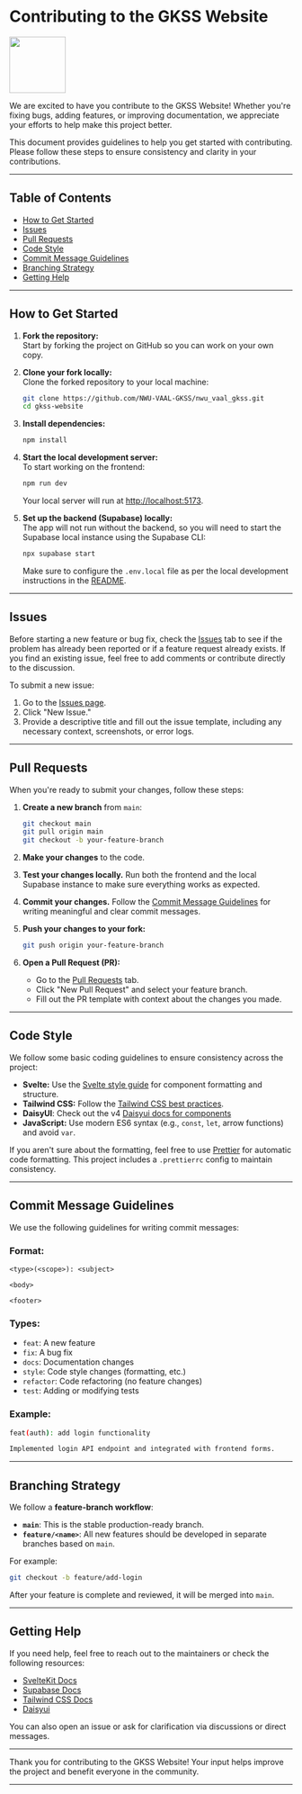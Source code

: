 # Contributing to the GKSS Website

<img src="https://nwu-vaal-gkss.netlify.app/icon.png" style="width: 100px;height: 100px;"/>

We are excited to have you contribute to the GKSS Website! Whether you're fixing bugs, adding features, or improving documentation, we appreciate your efforts to help make this project better.

This document provides guidelines to help you get started with contributing. Please follow these steps to ensure consistency and clarity in your contributions.

---

## Table of Contents

- [How to Get Started](#how-to-get-started)
- [Issues](#issues)
- [Pull Requests](#pull-requests)
- [Code Style](#code-style)
- [Commit Message Guidelines](#commit-message-guidelines)
- [Branching Strategy](#branching-strategy)
- [Getting Help](#getting-help)

---

## How to Get Started

1. **Fork the repository:**  
   Start by forking the project on GitHub so you can work on your own copy.

2. **Clone your fork locally:**  
   Clone the forked repository to your local machine:

   ```bash
   git clone https://github.com/NWU-VAAL-GKSS/nwu_vaal_gkss.git
   cd gkss-website
   ```

3. **Install dependencies:**

   ```bash
   npm install
   ```

4. **Start the local development server:**  
   To start working on the frontend:

   ```bash
   npm run dev
   ```

   Your local server will run at [http://localhost:5173](http://localhost:5173).

5. **Set up the backend (Supabase) locally:**  
   The app will not run without the backend, so you will need to start the Supabase local instance using the Supabase CLI:

   ```bash
   npx supabase start
   ```

   Make sure to configure the `.env.local` file as per the local development instructions in the [README](./README.md).

---

## Issues

Before starting a new feature or bug fix, check the [Issues](https://github.com/NWU-VAAL-GKSS/nwu_vaal_gkss/issues) tab to see if the problem has already been reported or if a feature request already exists. If you find an existing issue, feel free to add comments or contribute directly to the discussion.

To submit a new issue:

1. Go to the [Issues page](https://github.com/NWU-VAAL-GKSS/nwu_vaal_gkss/issues).
2. Click "New Issue."
3. Provide a descriptive title and fill out the issue template, including any necessary context, screenshots, or error logs.

---

## Pull Requests

When you're ready to submit your changes, follow these steps:

1. **Create a new branch** from `main`:

   ```bash
   git checkout main
   git pull origin main
   git checkout -b your-feature-branch
   ```

2. **Make your changes** to the code.

3. **Test your changes locally.** Run both the frontend and the local Supabase instance to make sure everything works as expected.

4. **Commit your changes.** Follow the [Commit Message Guidelines](#commit-message-guidelines) for writing meaningful and clear commit messages.

5. **Push your changes to your fork:**

   ```bash
   git push origin your-feature-branch
   ```

6. **Open a Pull Request (PR):**
   - Go to the [Pull Requests](https://github.com/NWU-VAAL-GKSS/nwu_vaal_gkss/pulls) tab.
   - Click "New Pull Request" and select your feature branch.
   - Fill out the PR template with context about the changes you made.

---

## Code Style

We follow some basic coding guidelines to ensure consistency across the project:

- **Svelte:** Use the [Svelte style guide](https://svelte.dev/docs) for component formatting and structure.
- **Tailwind CSS:** Follow the [Tailwind CSS best practices](https://tailwindcss.com/docs).
- **DaisyUI**: Check out the v4 [Daisyui docs for components](https://v4.daisyui.com/)
- **JavaScript:** Use modern ES6 syntax (e.g., `const`, `let`, arrow functions) and avoid `var`.

If you aren't sure about the formatting, feel free to use [Prettier](https://prettier.io/) for automatic code formatting. This project includes a `.prettierrc` config to maintain consistency.

---

## Commit Message Guidelines

We use the following guidelines for writing commit messages:

### Format:

```
<type>(<scope>): <subject>

<body>

<footer>
```

### Types:

- `feat`: A new feature
- `fix`: A bug fix
- `docs`: Documentation changes
- `style`: Code style changes (formatting, etc.)
- `refactor`: Code refactoring (no feature changes)
- `test`: Adding or modifying tests

### Example:

```bash
feat(auth): add login functionality

Implemented login API endpoint and integrated with frontend forms.
```

---

## Branching Strategy

We follow a **feature-branch workflow**:

- **`main`**: This is the stable production-ready branch.
- **`feature/<name>`**: All new features should be developed in separate branches based on `main`.

For example:

```bash
git checkout -b feature/add-login
```

After your feature is complete and reviewed, it will be merged into `main`.

---

## Getting Help

If you need help, feel free to reach out to the maintainers or check the following resources:

- [SvelteKit Docs](https://kit.svelte.dev/docs)
- [Supabase Docs](https://supabase.com/docs)
- [Tailwind CSS Docs](https://tailwindcss.com/docs)
- [Daisyui](https://v4.daisyui.com/)

You can also open an issue or ask for clarification via discussions or direct messages.

---

Thank you for contributing to the GKSS Website! Your input helps improve the project and benefit everyone in the community.

---
